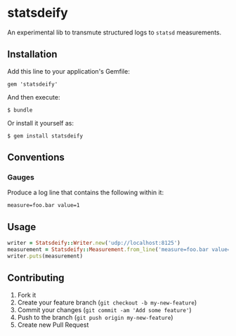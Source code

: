 # statsdeify

An experimental lib to transmute structured logs to `statsd` measurements.

## Installation

Add this line to your application's Gemfile:

    gem 'statsdeify'

And then execute:

    $ bundle

Or install it yourself as:

    $ gem install statsdeify

## Conventions

### Gauges

Produce a log line that contains the following within it:

```
measure=foo.bar value=1
```

## Usage

```ruby
writer = Statsdeify::Writer.new('udp://localhost:8125')
measurement = Statsdeify::Measurement.from_line('measure=foo.bar value=12345')
writer.puts(measurement)
```

## Contributing

1. Fork it
2. Create your feature branch (`git checkout -b my-new-feature`)
3. Commit your changes (`git commit -am 'Add some feature'`)
4. Push to the branch (`git push origin my-new-feature`)
5. Create new Pull Request
